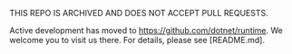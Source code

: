 THIS REPO IS ARCHIVED AND DOES NOT ACCEPT PULL REQUESTS.

Active development has moved to https://github.com/dotnet/runtime. We welcome
 you to visit us there. For details, please see [README.md].